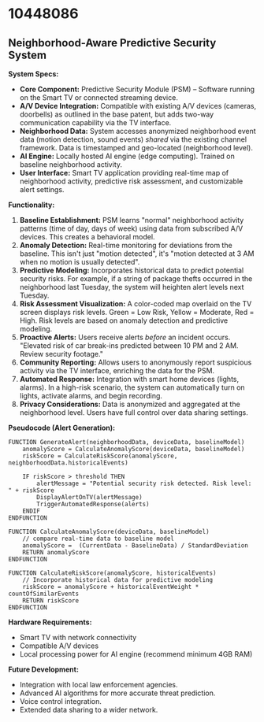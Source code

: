 # 10448086

## Neighborhood-Aware Predictive Security System

**System Specs:**

*   **Core Component:** Predictive Security Module (PSM) – Software running on the Smart TV or connected streaming device.
*   **A/V Device Integration:** Compatible with existing A/V devices (cameras, doorbells) as outlined in the base patent, but adds two-way communication capability via the TV interface.
*   **Neighborhood Data:** System accesses anonymized neighborhood event data (motion detection, sound events) *shared* via the existing channel framework. Data is timestamped and geo-located (neighborhood level).
*   **AI Engine:** Locally hosted AI engine (edge computing). Trained on baseline neighborhood activity.
*   **User Interface:** Smart TV application providing real-time map of neighborhood activity, predictive risk assessment, and customizable alert settings.

**Functionality:**

1.  **Baseline Establishment:** PSM learns "normal" neighborhood activity patterns (time of day, days of week) using data from subscribed A/V devices. This creates a behavioral model.
2.  **Anomaly Detection:**  Real-time monitoring for deviations from the baseline.  This isn't just "motion detected", it's "motion detected at 3 AM when no motion is usually detected".
3.  **Predictive Modeling:** Incorporates historical data to predict potential security risks.  For example, if a string of package thefts occurred in the neighborhood last Tuesday, the system will heighten alert levels next Tuesday.
4.  **Risk Assessment Visualization:** A color-coded map overlaid on the TV screen displays risk levels. Green = Low Risk, Yellow = Moderate, Red = High. Risk levels are based on anomaly detection and predictive modeling.
5.  **Proactive Alerts:** Users receive alerts *before* an incident occurs. "Elevated risk of car break-ins predicted between 10 PM and 2 AM. Review security footage."
6.  **Community Reporting:** Allows users to anonymously report suspicious activity via the TV interface, enriching the data for the PSM.
7.  **Automated Response:** Integration with smart home devices (lights, alarms). In a high-risk scenario, the system can automatically turn on lights, activate alarms, and begin recording.
8.  **Privacy Considerations:** Data is anonymized and aggregated at the neighborhood level. Users have full control over data sharing settings.

**Pseudocode (Alert Generation):**

```
FUNCTION GenerateAlert(neighborhoodData, deviceData, baselineModel)
    anomalyScore = CalculateAnomalyScore(deviceData, baselineModel)
    riskScore = CalculateRiskScore(anomalyScore, neighborhoodData.historicalEvents)

    IF riskScore > threshold THEN
        alertMessage = "Potential security risk detected. Risk level: " + riskScore
        DisplayAlertOnTV(alertMessage)
        TriggerAutomatedResponse(alerts)
    ENDIF
ENDFUNCTION

FUNCTION CalculateAnomalyScore(deviceData, baselineModel)
    // compare real-time data to baseline model
    anomalyScore =  (CurrentData - BaselineData) / StandardDeviation
    RETURN anomalyScore
ENDFUNCTION

FUNCTION CalculateRiskScore(anomalyScore, historicalEvents)
    // Incorporate historical data for predictive modeling
    riskScore = anomalyScore + historicalEventWeight * countOfSimilarEvents
    RETURN riskScore
ENDFUNCTION

```

**Hardware Requirements:**

*   Smart TV with network connectivity
*   Compatible A/V devices
*   Local processing power for AI engine (recommend minimum 4GB RAM)

**Future Development:**

*   Integration with local law enforcement agencies.
*   Advanced AI algorithms for more accurate threat prediction.
*   Voice control integration.
*   Extended data sharing to a wider network.